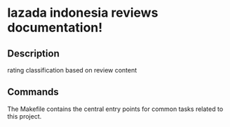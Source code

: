 # lazada indonesia reviews documentation!

## Description

rating classification based on review content

## Commands

The Makefile contains the central entry points for common tasks related to this project.

